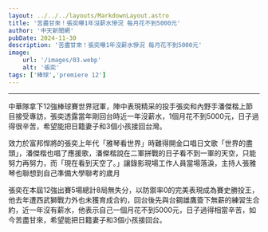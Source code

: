 ```yaml
---
layout: ../../../layouts/MarkdownLayout.astro
title: '苦盡甘來！張奕曝1年沒薪水慘況 每月花不到5000元'
author: '中天新聞網'
pubDate: 2024-11-30
description: '苦盡甘來！張奕曝1年沒薪水慘況 每月花不到5000元'
image: 
    url: '/images/03.webp'
    alt: '張奕'
tags: ['棒球','premiere 12']
---
```

***
中華隊拿下12強棒球賽世界冠軍，陣中表現精采的投手張奕和內野手潘傑楷上節目接受專訪，張奕透露當年剛回台時近一年沒薪水，1個月花不到5000元，日子過得很辛苦，希望能把日籍妻子和3個小孩接回台灣。

效力於富邦悍將的張奕上年代「雅琴看世界」時難得開金口唱日文歌「世界的盡頭」，潘傑楷也唱了應援歌，潘𠎀楷說在二軍拼戰的日子看不到一軍的天空，只能努力再努力，而「現在看到天空了。」讓錄影現場工作人員當場落淚，主持人張雅琴也聯想到自己準備大學聯考的歲月

張奕在本屆12強出賽5場總計8局無失分，以防禦率0的完美表現成為賽史勝投王，他去年遭西武獅戰力外也未獲育成合約，回台後先與台鋼雄鷹簽下無薪的練習生合約，近一年沒有薪水，他表示自己一個月花不到5000元，日子過得相當辛苦，如今苦盡甘來，希望能把日籍妻子和3個小孩接回台。